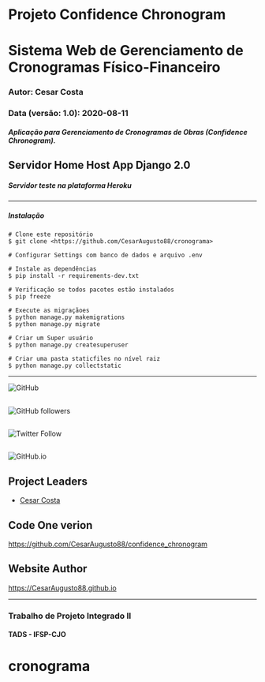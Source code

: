 Projeto Confidence Chronogram
=============================
Sistema Web de Gerenciamento de Cronogramas Físico-Financeiro
=============================================================
### Autor: Cesar Costa
### Data (versão: 1.0): 2020-08-11
##### Aplicação para Gerenciamento de Cronogramas de Obras (Confidence Chronogram).
## Servidor Home Host App Django 2.0
##### Servidor teste na plataforma Heroku
---
##### Instalação
```terminal
# Clone este repositório
$ git clone <https://github.com/CesarAugusto88/cronograma>

# Configurar Settings com banco de dados e arquivo .env

# Instale as dependências
$ pip install -r requirements-dev.txt

# Verificação se todos pacotes estão instalados
$ pip freeze

# Execute as migraçãoes
$ python manage.py makemigrations
$ python manage.py migrate

# Criar um Super usuário
$ python manage.py createsuperuser

# Criar uma pasta staticfiles no nível raiz
$ python manage.py collectstatic
```
---

![GitHub](https://img.shields.io/github/license/CesarAugusto88/confidence_chronogram)

##

![GitHub followers](https://img.shields.io/github/followers/CesarAugusto88?%20Follow&style=social)

##

![Twitter Follow](https://img.shields.io/twitter/follow/cesaraugustodem?style=social)

##

![GitHub.io](https://img.shields.io/badge/Github.io-CesarAugusto88.github.io-red)

## Project Leaders

 - [Cesar Costa](https://github.com/cesaraugusto88)

##

Code One verion
-------------------------------------------------------------

https://github.com/CesarAugusto88/confidence_chronogram

Website Author
-------------------------------------------------------------

https://CesarAugusto88.github.io

------------------------------------------------------------
### Trabalho de Projeto Integrado II
#### TADS - IFSP-CJO

# cronograma
